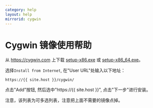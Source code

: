 ```yaml
---
category: help
layout: help
mirrorid: cygwin
---
```


Cygwin 镜像使用帮助
==================

从 <https://cygwin.com> 上下载 [setup-x86.exe](https://cygwin.com/setup-x86.exe) 或 [setup-x86_64.exe](https://cygwin.com/setup-x86_64.exe)。

选择`Install from Internet`, 在"User URL"处输入以下地址：

```
https://{{ site.host }}/cygwin/
```

点击"Add"按钮, 然后选中"https://{{ site.host }}", 点击"下一步"进行安装。

注意，该列表为可多选列表，注意把上面不需要的镜像点掉。

